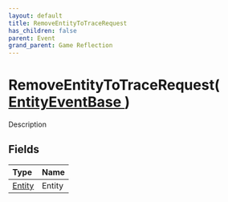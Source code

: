 ```yaml
---
layout: default
title: RemoveEntityToTraceRequest
has_children: false
parent: Event
grand_parent: Game Reflection
---
```

# RemoveEntityToTraceRequest( [ EntityEventBase ](/docs/game-reflection/events/entity_event_base) )
Description 

## Fields

| Type | Name |
|:-------------|:--------------|
| [Entity](/docs/game-reflection/classes/entity) | Entity |

